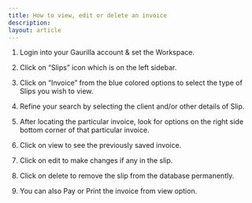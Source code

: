 ```yaml
---
title: How to view, edit or delete an invoice
description: 
layout: article
---
```

1. Login into your Gaurilla account & set the Workspace.

2. Click on “Slips” icon which is on the left sidebar.

3. Click on “Invoice” from the blue colored options to select the type of Slips you wish to view.

4. Refine your search by selecting the client and/or other details of Slip.

5. After locating the particular invoice, look for options on the right side bottom corner of that particular invoice.

6. Click on view to see the previously saved invoice.

7. Click on edit to make changes if any in the slip.

8. Click on delete to remove the slip from the database permanently.

9. You can also Pay or Print the invoice from view option.